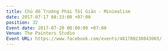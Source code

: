```yaml
---
title: Chủ đề Trường Phái Tối Giản - Minimalism
date: 2017-07-17 08:33:00 +07:00
position: 32
Event date: 2017-07-20 00:00:00 +07:00
Venue: The Painters Studio
Event URL: https://www.facebook.com/events/481780238843065/
---
```


